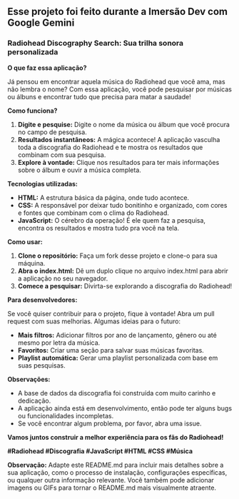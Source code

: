 ## **Esse projeto foi feito durante a Imersão Dev com Google Gemini**

### **Radiohead Discography Search: Sua trilha sonora personalizada**

**O que faz essa aplicação?**

Já pensou em encontrar aquela música do Radiohead que você ama, mas não lembra o nome? Com essa aplicação, você pode pesquisar por músicas ou álbuns e encontrar tudo que precisa para matar a saudade!

**Como funciona?**

1. **Digite e pesquise:** Digite o nome da música ou álbum que você procura no campo de pesquisa.
2. **Resultados instantâneos:** A mágica acontece! A aplicação vasculha toda a discografia do Radiohead e te mostra os resultados que combinam com sua pesquisa.
3. **Explore à vontade:** Clique nos resultados para ter mais informações sobre o álbum e ouvir a música completa.

**Tecnologias utilizadas:**

* **HTML:** A estrutura básica da página, onde tudo acontece.
* **CSS:** A responsável por deixar tudo bonitinho e organizado, com cores e fontes que combinam com o clima do Radiohead.
* **JavaScript:** O cérebro da operação! É ele quem faz a pesquisa, encontra os resultados e mostra tudo pra você na tela.

**Como usar:**

1. **Clone o repositório:** Faça um fork desse projeto e clone-o para sua máquina.
2. **Abra o index.html:** Dê um duplo clique no arquivo index.html para abrir a aplicação no seu navegador.
3. **Comece a pesquisar:** Divirta-se explorando a discografia do Radiohead!

**Para desenvolvedores:**

Se você quiser contribuir para o projeto, fique à vontade! Abra um pull request com suas melhorias. Algumas ideias para o futuro:

* **Mais filtros:** Adicionar filtros por ano de lançamento, gênero ou até mesmo por letra da música.
* **Favoritos:** Criar uma seção para salvar suas músicas favoritas.
* **Playlist automática:** Gerar uma playlist personalizada com base em suas pesquisas.

**Observações:**

* A base de dados da discografia foi construída com muito carinho e dedicação.
* A aplicação ainda está em desenvolvimento, então pode ter alguns bugs ou funcionalidades incompletas.
* Se você encontrar algum problema, por favor, abra uma issue.

**Vamos juntos construir a melhor experiência para os fãs do Radiohead!**

**#Radiohead #Discografia #JavaScript #HTML #CSS #Música**

**Observação:** Adapte este README.md para incluir mais detalhes sobre a sua aplicação, como o processo de instalação, configurações específicas, ou qualquer outra informação relevante. Você também pode adicionar imagens ou GIFs para tornar o README.md mais visualmente atraente.

